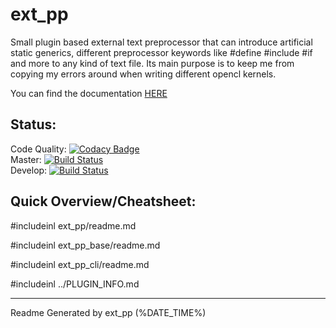 # ext_pp
Small plugin based external text preprocessor that can introduce artificial static generics, different preprocessor keywords like #define #include #if and more to any kind of text file. Its main purpose is to keep me from copying my errors around when writing different opencl kernels.

You can find the documentation [HERE](https://bytechkr.github.io/ext-pp/)

## Status:
Code Quality: [![Codacy Badge](https://api.codacy.com/project/badge/Grade/94c3df94ad954b8b90dbb5a3b0832a33)](https://www.codacy.com/app/ByteChkR/ext-pp?utm_source=github.com&amp;utm_medium=referral&amp;utm_content=ByteChkR/ext-pp&amp;utm_campaign=Badge_Grade)  
Master: [![Build Status](https://travis-ci.com/ByteChkR/ext-pp.svg?branch=master)](https://travis-ci.com/ByteChkR/ext-pp)  
Develop: [![Build Status](https://travis-ci.com/ByteChkR/ext-pp.svg?branch=develop)](https://travis-ci.com/ByteChkR/ext-pp)

## Quick Overview/Cheatsheet:

#includeinl ext_pp/readme.md

#includeinl ext_pp_base/readme.md

#includeinl ext_pp_cli/readme.md

#includeinl ../PLUGIN_INFO.md
______________________________________________
Readme Generated by ext_pp (%DATE_TIME%)